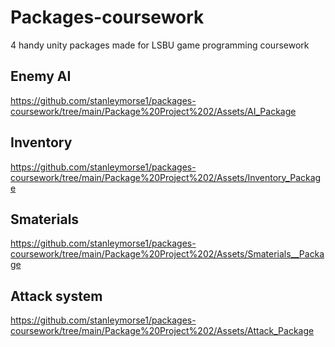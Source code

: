 # Packages-coursework
4 handy unity packages made for LSBU game programming coursework
## Enemy AI
https://github.com/stanleymorse1/packages-coursework/tree/main/Package%20Project%202/Assets/AI_Package
## Inventory
https://github.com/stanleymorse1/packages-coursework/tree/main/Package%20Project%202/Assets/Inventory_Package
## Smaterials
https://github.com/stanleymorse1/packages-coursework/tree/main/Package%20Project%202/Assets/Smaterials__Package
## Attack system
https://github.com/stanleymorse1/packages-coursework/tree/main/Package%20Project%202/Assets/Attack_Package
